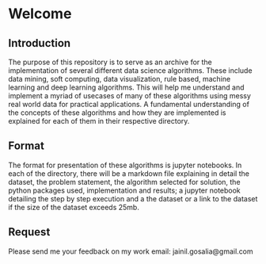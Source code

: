 <h1>Welcome</h1>
</n>
<h2>Introduction</h2>
</n>
<p>The purpose of this repository is to serve as an archive for the implementation of several different data science algorithms. These include data mining, soft computing, data visualization, rule based, machine learning and deep learning algorithms. This will help me understand and implement a myriad of usecases of many of these algorithms using messy real world data for practical applications. 
A fundamental understanding of the concepts of these algorithms and how they are implemented is explained for each of them in their respective directory.
</n>

<h2>Format</h2>
<p>The format for presentation of these algorithms is jupyter notebooks. In each of the directory, there will be a markdown file explaining in detail the dataset, the problem statement,  the algorithm selected for solution, the python packages used, implementation and results; a jupyter notebook detailing the step by step execution and a the dataset or a link to the dataset if the size of the dataset exceeds 25mb.
 
</n>
<h2>Request</h2>
<p>Please send me your feedback on my work email: jainil.gosalia@gmail.com
 </n>
